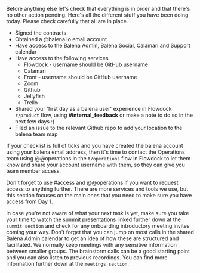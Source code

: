 Before anything else let's check that everything is in order and that there's no other action pending. Here's all the different stuff you have been doing today. Please check carefully that all are in place.

* Signed the contracts
* Obtained a @balena.io email account
* Have access to the Balena Admin, Balena Social, Calamari and Support calendar
* Have access to the following services
   * Flowdock - username should be GitHub username
   * Calamari
   * Front - username should be GitHub username
   * Zoom
   * Github
   * Jellyfish
   * Trello
* Shared your 'first day as a balena user' experience in Flowdock `r/product` flow, using **#internal_feedback** or make a note to do so in the next few days :) 
* Filed an issue to the relevant Github repo to add your location to the balena team map

If your checklist is full of ticks and you have created the balena account using your balena email address, then it's time to contact the Operations team using @@operations in the `t/operations` flow in Flowdock to let them know and share your account username with them, so they can give you team member access. 

Don't forget to use #access and @@operations if you want to request access to anything further. There are more services and tools we use, but this section focuses on the main ones that you need to make sure you have access from Day 1. 

In case you're not aware of what your next task is yet, make sure you take your time to watch the summit presentations linked further down at the `summit section` and check for any onboarding introductory meeting invites coming your way. Don't forget that you can jump on most calls in the shared Balena Admin calendar to get an idea of how these are structured and facilitated. We normally keep meetings with any sensitive information between smaller groups. The brainstorm calls can be a good starting point and you can also listen to previous recordings. You can find more information further down at the `meetings section`.  
